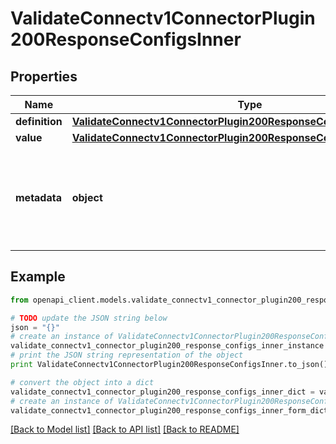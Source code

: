 # ValidateConnectv1ConnectorPlugin200ResponseConfigsInner


## Properties
Name | Type | Description | Notes
------------ | ------------- | ------------- | -------------
**definition** | [**ValidateConnectv1ConnectorPlugin200ResponseConfigsInnerDefinition**](ValidateConnectv1ConnectorPlugin200ResponseConfigsInnerDefinition.md) |  | [optional] 
**value** | [**ValidateConnectv1ConnectorPlugin200ResponseConfigsInnerValue**](ValidateConnectv1ConnectorPlugin200ResponseConfigsInnerValue.md) |  | [optional] 
**metadata** | **object** | Map of metadata details about the connector configuration, such as type of input, etc. | [optional] 

## Example

```python
from openapi_client.models.validate_connectv1_connector_plugin200_response_configs_inner import ValidateConnectv1ConnectorPlugin200ResponseConfigsInner

# TODO update the JSON string below
json = "{}"
# create an instance of ValidateConnectv1ConnectorPlugin200ResponseConfigsInner from a JSON string
validate_connectv1_connector_plugin200_response_configs_inner_instance = ValidateConnectv1ConnectorPlugin200ResponseConfigsInner.from_json(json)
# print the JSON string representation of the object
print ValidateConnectv1ConnectorPlugin200ResponseConfigsInner.to_json()

# convert the object into a dict
validate_connectv1_connector_plugin200_response_configs_inner_dict = validate_connectv1_connector_plugin200_response_configs_inner_instance.to_dict()
# create an instance of ValidateConnectv1ConnectorPlugin200ResponseConfigsInner from a dict
validate_connectv1_connector_plugin200_response_configs_inner_form_dict = validate_connectv1_connector_plugin200_response_configs_inner.from_dict(validate_connectv1_connector_plugin200_response_configs_inner_dict)
```
[[Back to Model list]](../ccloud/README.md#documentation-for-models) [[Back to API list]](../ccloud/README.md#documentation-for-api-endpoints) [[Back to README]](../ccloud/README.md)



